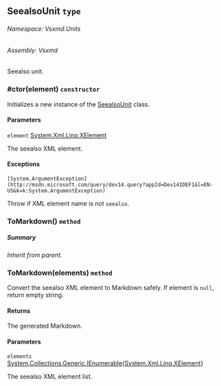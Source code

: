 <a name='T-Vsxmd-Units-SeealsoUnit'></a>
## SeealsoUnit `type`

###### Namespace:  Vsxmd.Units

###### Assembly:  Vsxmd

Seealso unit.

<a name='M-Vsxmd-Units-SeealsoUnit-#ctor-System-Xml-Linq-XElement-'></a>
### #ctor(element) `constructor`

Initializes a new instance of the [SeealsoUnit](/Vsxmd.Units.SeealsoUnit.md/#T-Vsxmd-Units-SeealsoUnit) class.

#### Parameters

`element`  [System.Xml.Linq.XElement](http://msdn.microsoft.com/query/dev14.query?appId=Dev14IDEF1&l=EN-US&k=k:System.Xml.Linq.XElement)  

The seealso XML element.

#### Exceptions

`[System.ArgumentException](http://msdn.microsoft.com/query/dev14.query?appId=Dev14IDEF1&l=EN-US&k=k:System.ArgumentException)`  

Throw if XML element name is not `seealso`.

<a name='M-Vsxmd-Units-SeealsoUnit-ToMarkdown'></a>
### ToMarkdown() `method`

##### Summary

*Inherit from parent.*

<a name='M-Vsxmd-Units-SeealsoUnit-ToMarkdown-System-Collections-Generic-IEnumerable{System-Xml-Linq-XElement}-'></a>
### ToMarkdown(elements) `method`

Convert the seealso XML element to Markdown safely.
If element is `null`, return empty string.

#### Returns





The generated Markdown.

#### Parameters

`elements`  [System.Collections.Generic.IEnumerable{System.Xml.Linq.XElement}](http://msdn.microsoft.com/query/dev14.query?appId=Dev14IDEF1&l=EN-US&k=k:System.Collections.Generic.IEnumerable)  

The seealso XML element list.

